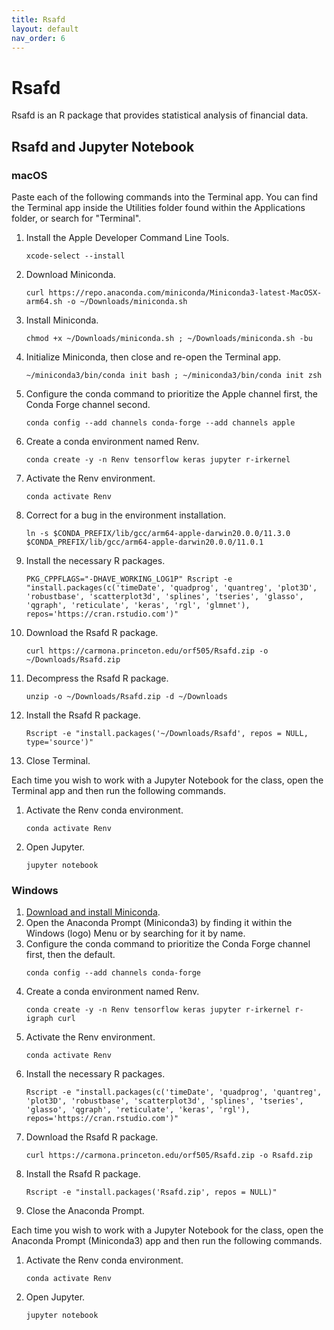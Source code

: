 ```yaml
---
title: Rsafd
layout: default 
nav_order: 6
---
```


# Rsafd

Rsafd is an R package that provides statistical analysis of financial data.

## Rsafd and Jupyter Notebook

### macOS

Paste each of the following commands into the Terminal app.  You can find the Terminal app inside the Utilities folder found within the Applications folder, or search for "Terminal".

1. Install the Apple Developer Command Line Tools.
    ```
    xcode-select --install
    ```
2. Download Miniconda.
    ```
    curl https://repo.anaconda.com/miniconda/Miniconda3-latest-MacOSX-arm64.sh -o ~/Downloads/miniconda.sh
    ```
3. Install Miniconda.
    ```
    chmod +x ~/Downloads/miniconda.sh ; ~/Downloads/miniconda.sh -bu
    ```
4. Initialize Miniconda, then close and re-open the Terminal app.
    ```
    ~/miniconda3/bin/conda init bash ; ~/miniconda3/bin/conda init zsh
    ```
5. Configure the conda command to prioritize the Apple channel first, the Conda Forge channel second.
    ```
    conda config --add channels conda-forge --add channels apple
    ```
6. Create a conda environment named Renv.
    ```
    conda create -y -n Renv tensorflow keras jupyter r-irkernel
    ```
7. Activate the Renv environment.
    ```
    conda activate Renv
    ```
8. Correct for a bug in the environment installation.
    ```
    ln -s $CONDA_PREFIX/lib/gcc/arm64-apple-darwin20.0.0/11.3.0 $CONDA_PREFIX/lib/gcc/arm64-apple-darwin20.0.0/11.0.1
    ```
9. Install the necessary R packages.
    ```
    PKG_CPPFLAGS="-DHAVE_WORKING_LOG1P" Rscript -e "install.packages(c('timeDate', 'quadprog', 'quantreg', 'plot3D', 'robustbase', 'scatterplot3d', 'splines', 'tseries', 'glasso', 'qgraph', 'reticulate', 'keras', 'rgl', 'glmnet'), repos='https://cran.rstudio.com')"
    ```
    
10. Download the Rsafd R package.
    ```
    curl https://carmona.princeton.edu/orf505/Rsafd.zip -o ~/Downloads/Rsafd.zip
    ```
11. Decompress the Rsafd R package.
    ```
    unzip -o ~/Downloads/Rsafd.zip -d ~/Downloads
    ```
12. Install the Rsafd R package.
    ```
    Rscript -e "install.packages('~/Downloads/Rsafd', repos = NULL, type='source')"
    ```
13. Close Terminal.

Each time you wish to work with a Jupyter Notebook for the class, open the Terminal app and then run the following commands.

1. Activate the Renv conda environment.
    ```
    conda activate Renv
    ```
2. Open Jupyter.
   ``` 
   jupyter notebook
   ```
### Windows

1. [Download and install Miniconda](https://repo.anaconda.com/miniconda/Miniconda3-latest-Windows-x86_64.exe).
2. Open the Anaconda Prompt (Miniconda3) by finding it within the Windows (logo) Menu or by searching for it by name.
3. Configure the conda command to prioritize the Conda Forge channel first, then the default.
    ```
    conda config --add channels conda-forge
    ```
4. Create a conda environment named Renv.
    ```
    conda create -y -n Renv tensorflow keras jupyter r-irkernel r-igraph curl
    ```
5. Activate the Renv environment.
    ```
    conda activate Renv
    ```
6. Install the necessary R packages.
    ```
    Rscript -e "install.packages(c('timeDate', 'quadprog', 'quantreg', 'plot3D', 'robustbase', 'scatterplot3d', 'splines', 'tseries', 'glasso', 'qgraph', 'reticulate', 'keras', 'rgl'), repos='https://cran.rstudio.com')"
    ```
7. Download the Rsafd R package.
    ```
    curl https://carmona.princeton.edu/orf505/Rsafd.zip -o Rsafd.zip
    ```
8. Install the Rsafd R package.
    ```
    Rscript -e "install.packages('Rsafd.zip', repos = NULL)"
    ```
9. Close the Anaconda Prompt.

Each time you wish to work with a Jupyter Notebook for the class, open the Anaconda Prompt (Miniconda3) app and then run the following commands.

1. Activate the Renv conda environment.
    ```
    conda activate Renv
    ```
2. Open Jupyter.
    ```
    jupyter notebook
    ```